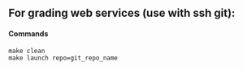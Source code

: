 ## For grading web services (use with ssh git):

#### Commands
`make clean`  
`make launch repo=git_repo_name`
